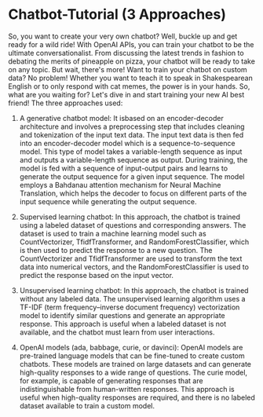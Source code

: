 # Chatbot-Tutorial (3 Approaches)
So, you want to create your very own chatbot? Well, buckle up and get ready for a wild ride! With OpenAI APIs, you can train your chatbot to be the ultimate conversationalist. From discussing the latest trends in fashion to debating the merits of pineapple on pizza, your chatbot will be ready to take on any topic. But wait, there's more! Want to train your chatbot on custom data? No problem! Whether you want to teach it to speak in Shakespearean English or to only respond with cat memes, the power is in your hands. So, what are you waiting for? Let's dive in and start training your new AI best friend! The three approaches used:

1. A generative chatbot model: It isbased on an encoder-decoder architecture and involves a preprocessing step that includes cleaning and tokenization of the input text data. The input text data is then fed into an encoder-decoder model which is a sequence-to-sequence model. This type of model takes a variable-length sequence as input and outputs a variable-length sequence as output. During training, the model is fed with a sequence of input-output pairs and learns to generate the output sequence for a given input sequence. The model employs a Bahdanau attention mechanism for Neural Machine Translation, which helps the decoder to focus on different parts of the input sequence while generating the output sequence.

2. Supervised learning chatbot: In this approach, the chatbot is trained using a labeled dataset of questions and corresponding answers. The dataset is used to train a machine learning model such as CountVectorizer, TfidfTransformer, and RandomForestClassifier, which is then used to predict the response to a new question. The CountVectorizer and TfidfTransformer are used to transform the text data into numerical vectors, and the RandomForestClassifier is used to predict the response based on the input vector.

3. Unsupervised learning chatbot: In this approach, the chatbot is trained without any labeled data. The unsupervised learning algorithm uses a TF-IDF (term frequency–inverse document frequency) vectorization model to identify similar questions and generate an appropriate response. This approach is useful when a labeled dataset is not available, and the chatbot must learn from user interactions.

4. OpenAI models (ada, babbage, curie, or davinci): OpenAI models are pre-trained language models that can be fine-tuned to create custom chatbots. These models are trained on large datasets and can generate high-quality responses to a wide range of questions. The curie model, for example, is capable of generating responses that are indistinguishable from human-written responses. This approach is useful when high-quality responses are required, and there is no labeled dataset available to train a custom model.
